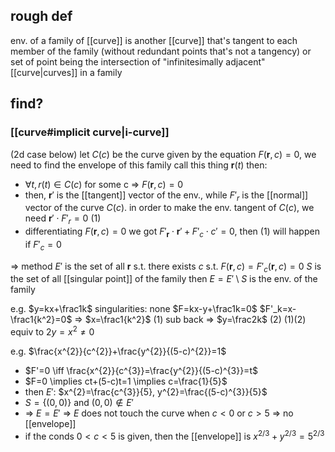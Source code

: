 ## rough def
env. of a family of [[curve]] is another [[curve]] that's tangent to each member of the family (without redundant points that's not a tangency)
or set of point being the intersection of "infinitesimally adjacent" [[curve|curves]] in a family

## find?
### [[curve#implicit curve|i-curve]]
(2d case below)
let $C(c)$ be the curve given by the equation $F(\mathbf r,c)=0$, 
we need to find the envelope of this family
call this thing $\mathbf r(t)$
then:
- $\forall t, r(t) \in C(c)$ for some c => $F(\mathbf r, c)=0$
- then, $\mathbf r'$ is the [[tangent]] vector of the env., while $F'_r$ is the [[normal]] vector of the curve $C(c)$. in order to make the env. tangent of $C(c)$, we need $\mathbf r' \cdot F'_r = 0$ (1)
- differentiating $F(\mathbf r,c)=0$ we got $F'_\mathbf{r} \cdot \mathbf{r}' + F'_c \cdot c' = 0$, then (1) will happen if $F'_c = 0$ 

=> method
$E'$ is the set of all $\mathbf r$ s.t. there exists $c$ s.t. $F(\mathbf r, c) = F'_c(\mathbf r, c) = 0$
$S$ is the set of all [[singular point]] of the family
then $E = E' \setminus S$ is the env. of the family

e.g. $y=kx+\frac1k$
singularities: none
$F=kx-y+\frac1k=0$
$F'_k=x-\frac1{k^2}=0$ => $x=\frac1{k^2}$ (1)
sub back => $y=\frac2k$ (2)
(1)(2) equiv to $2y=x^2\ne0$

e.g. $\frac{x^{2}}{c^{2}}+\frac{y^{2}}{(5-c)^{2}}=1$
- $F'=0 \iff \frac{x^{2}}{c^{3}}=\frac{y^{2}}{(5-c)^{3}}=t$
- $F=0 \implies ct+(5-c)t=1 \implies c=\frac{1}{5}$
- then $E':$ $x^{2}=\frac{c^{3}}{5}, y^{2}=\frac{(5-c)^{3}}{5}$
- $S = \{ (0,0) \}$ and $(0,0) \not\in E'$
- => $E=E'$ => $E$ does not touch the curve when $c<0$ or $c>5$ => no [[envelope]]
- if the conds $0 < c < 5$ is given, then the [[envelope]] is $x^{2/3}+y^{2/3}=5^{2/3}$
